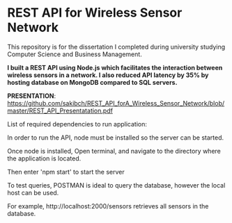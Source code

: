 # REST API for Wireless Sensor Network
This repository is for the dissertation I completed during university studying Computer Science and Business Management. 

**I built a REST API using Node.js which facilitates the interaction between wireless sensors in a network. I also reduced API latency by 35% by hosting database on MongoDB compared to SQL servers.**

**PRESENTATION**:
https://github.com/sakibch/REST_API_forA_Wireless_Sensor_Network/blob/master/REST_API_Presentatation.pdf

List of required dependencies to run application:

In order to run the API, node must be installed so the server can be started. 

Once node is installed, Open terminal, and navigate to the directory where the application is located.

Then enter 'npm start' to start the server 

To test queries, POSTMAN is ideal to query the database, however the local host can be used.

For example, http://localhost:2000/sensors retrieves all sensors in the database.
